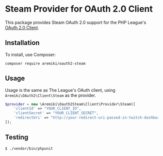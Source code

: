 # Steam Provider for OAuth 2.0 Client

This package provides Steam OAuth 2.0 support for the PHP League's [OAuth 2.0 Client](https://github.com/thephpleague/oauth2-client).

## Installation

To install, use Composer:

```
composer require aremiki/oauth2-steam
```

## Usage

Usage is the same as The League's OAuth client, using `Aremiki\OAuth2\Client\Steam` as the provider.

```php
$provider = new \Aremiki\Oauth2Steam\Client\Provider\Steam([
    'clientId' => "YOUR_CLIENT_ID",
    'clientSecret' => "YOUR_CLIENT_SECRET",
    'redirectUri' => "http://your-redirect-uri-passed-in-twitch-dashboard",
]);
```

Testing
---------
```bash
$ ./vendor/bin/phpunit
```